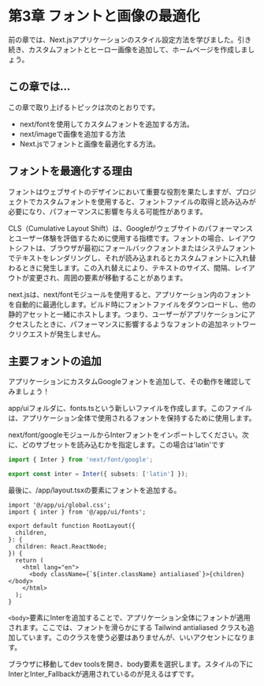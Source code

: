 # 第3章 フォントと画像の最適化
前の章では、Next.jsアプリケーションのスタイル設定方法を学びました。引き続き、カスタムフォントとヒーロー画像を追加して、ホームページを作成しましょう。

## この章では...
この章で取り上げるトピックは次のとおりです。

* next/fontを使用してカスタムフォントを追加する方法。
* next/imageで画像を追加する方法
* Next.jsでフォントと画像を最適化する方法。

## フォントを最適化する理由
フォントはウェブサイトのデザインにおいて重要な役割を果たしますが、プロジェクトでカスタムフォントを使用すると、フォントファイルの取得と読み込みが必要になり、パフォーマンスに影響を与える可能性があります。

CLS（Cumulative Layout Shift）は、Googleがウェブサイトのパフォーマンスとユーザー体験を評価するために使用する指標です。フォントの場合、レイアウトシフトは、ブラウザが最初にフォールバックフォントまたはシステムフォントでテキストをレンダリングし、それが読み込まれるとカスタムフォントに入れ替わるときに発生します。この入れ替えにより、テキストのサイズ、間隔、レイアウトが変更され、周囲の要素が移動することがあります。

next.jsは、next/fontモジュールを使用すると、アプリケーション内のフォントを自動的に最適化します。ビルド時にフォントファイルをダウンロードし、他の静的アセットと一緒にホストします。つまり、ユーザーがアプリケーションにアクセスしたときに、パフォーマンスに影響するようなフォントの追加ネットワークリクエストが発生しません。

## 主要フォントの追加
アプリケーションにカスタムGoogleフォントを追加して、その動作を確認してみましょう！

app/uiフォルダに、fonts.tsという新しいファイルを作成します。このファイルは、アプリケーション全体で使用されるフォントを保持するために使用します。

next/font/googleモジュールからInterフォントをインポートしてください。次に、どのサブセットを読み込むかを指定します。この場合は'latin'です

```typescript
import { Inter } from 'next/font/google';

export const inter = Inter({ subsets: ['latin'] });
```

最後に、/app/layout.tsxの<body>要素にフォントを追加する。

```tsx
import '@/app/ui/global.css';
import { inter } from '@/app/ui/fonts';

export default function RootLayout({
  children,
}: {
  children: React.ReactNode;
}) {
  return (
    <html lang="en">
      <body className={`${inter.className} antialiased`}>{children}</body>
    </html>
  );
}
```

`<body>`要素にInterを追加することで、アプリケーション全体にフォントが適用されます。ここでは、フォントを滑らかにする Tailwind antialiased クラスも追加しています。このクラスを使う必要はありませんが、いいアクセントになります。

ブラウザに移動してdev toolsを開き、body要素を選択します。スタイルの下にInterとInter_Fallbackが適用されているのが見えるはずです。